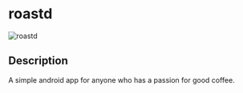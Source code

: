 # roastd
![roastd](https://encrypted-tbn0.gstatic.com/images?q=tbn:ANd9GcSbvinN-LEe2yDoA-N4D-myW60qBrQKByHuMimjNttSwKDut5_x)

## Description
A simple android app for anyone who has a passion for good coffee.
